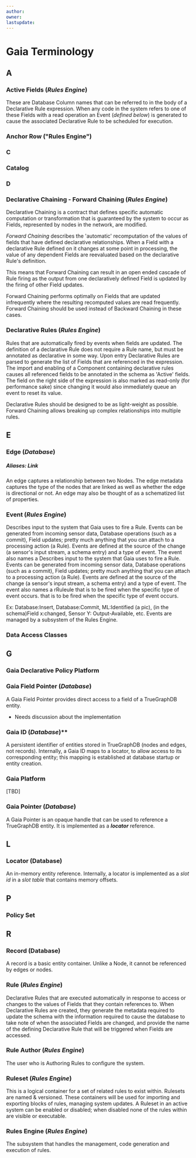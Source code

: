 ```yaml
---
author: 
owner: 
lastupdate: 
---
```


# Gaia Terminology

## A
### Active Fields (*Rules Engine*)

These are Database Column names that can be referred to in the body of a Declarative Rule expression. When any code in the system refers to one of these Fields with a read operation an Event (*defined below*) is generated to cause the associated Declarative Rule to be scheduled
for execution.

### Anchor Row ("Rules Engine")

### C
### Catalog

### D
### Declarative Chaining - Forward Chaining (*Rules Engine*)

Declarative Chaining is a contract that defines specific automatic computation or transformation that is guaranteed by the system to occur as Fields, represented by nodes in the network, are modified.

*Forward Chaining* describes the 'automatic' recomputation of the values of fields that have defined declarative relationships. When a Field with a declarative Rule defined on it changes at some point in processing, the value of any dependent Fields are reevaluated based on the declarative Rule's definition.

This means that Forward Chaining can result in an open ended cascade of Rule firing as the output from one declaratively defined Field is updated by the firing of other Field updates.

Forward Chaining performs optimally on Fields that are updated infrequently where the resulting recomputed values are read frequently. Forward Chaining should be used instead of Backward Chaining in these cases.

### Declarative Rules (*Rules Engine*)

Rules that are automatically fired by events when fields are updated. The definition of a declarative Rule does not require a Rule name, but must be annotated as declarative in some way. Upon entry Declarative Rules are parsed to generate the list of Fields that are referenced in the expression. The import and enabling of a Component containing declarative rules causes all referenced fields to be annotated in the schema as 'Active' fields. The field on the right side of the expression is also marked as read-only (for performance sake) since changing it would also immediately queue an event to reset its value.

Declarative Rules should be designed to be as light-weight as possible. Forward Chaining allows breaking up complex relationships into multiple rules.

## E
### Edge (*Database*)

##### Aliases: Link

An edge captures a relationship between two Nodes. The edge metadata captures the type of the nodes that are linked as well as whether the edge is directional or not. An edge may also be thought of as a schematized list of properties.

### Event (*Rules Engine*)

Describes input to the system that Gaia uses to fire a Rule. Events can be generated from incoming sensor data, Database operations (such as a commit), Field updates; pretty much anything that you can attach to a processing action (a Rule). Events are defined at the source of the change (a sensor's input stream, a schema entry) and a type of event. The event also names a Describes input to the system that Gaia uses to fire a Rule. Events can be generated from incoming sensor data, Database operations (such as a commit), Field updates; pretty much anything that you can attach to a processing action (a Rule). Events are defined at the source of the change (a sensor's input stream, a schema entry) and a type of event. The event also names a rRuleule that is to be fired when the specific type of event occurs.
 that is to be fired when the specific type of event occurs.

Ex: Database:Insert, Database:Commit, ML:Identified (a pic), (in the schema)Field x:changed, Sensor Y: Output-Available, etc. Events are managed by a subsystem of the Rules Engine.

### Data Access Classes


## G

### Gaia Declarative Policy Platform

### Gaia Field Pointer (*Database*)

A Gaia Field Pointer provides direct access to a field of a TrueGraphDB entity.

-   Needs discussion about the implementation

### Gaia ID (*Database*)**

A persistent identifier of entities stored in TrueGraphDB (nodes and
edges, not records). Internally, a Gaia ID maps to a locator, to allow
access to its corresponding entity; this mapping is established at
database startup or entity creation.

### Gaia Platform

\[TBD\]

### Gaia Pointer (*Database*)

A Gaia Pointer is an opaque handle that can be used to reference a
TrueGraphDB entity. It is implemented as a ***locator*** reference.

## L
### Locator (Database)

An in-memory entity reference. Internally, a locator is implemented as a *slot id* in a *slot table* that contains memory offsets.

## P
### Policy Set

## R
### Record (Database)

A record is a basic entity container. Unlike a Node, it cannot be referenced by edges or nodes.

### Rule (*Rules Engine*)

Declarative Rules that are executed automatically in response to access or changes to the values of Fields that they contain references to. When Declarative Rules are created, they generate the metadata required to update the schema with the information required to cause the database to take note of when the associated Fields are changed, and provide the name of the defining Declarative Rule that will be triggered  when Fields are accessed.

### Rule Author (*Rules Engine*)

The user who is Authoring Rules to configure the system.

### Ruleset (*Rules Engine*)

This is a logical container for a set of related rules to exist within. Rulesets are named & versioned. These containers will be used for importing and exporting blocks of rules, managing system updates. A Ruleset in an active system can be enabled or disabled; when disabled
none of the rules within are visible or executable.

### Rules Engine (*Rules Engine*)

The subsystem that handles the management, code generation and execution of rules.

